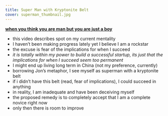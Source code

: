 ```yaml
---
title: Super Man with Kryptonite Belt
cover: superman_thumbnail.jpg
---
```


[**when you think you are man but you are just a boy**](https://youtu.be/TI6kiA4WKzs "Link to Bulldog Mightset Video")

- this video describes spot on my current mentality
- I haven’t been making progress lately yet I believe I am a rockstar
- the excuse is fear of the implications for when I succeed
- _it is totally within my power to build a successful startup, its just that the implications for when I succeed seem too permanent_
- I might end up living long term in China (not my preference, currently)
- borrowing Jon’s metaphor, I see myself as superman with a kryptonite belt
- if i didn’t have this belt (read, fear of implications), I could succeed in anything
- in reality, I am inadequate and have been deceiving myself
- the proposed remedy is to completely accept that I am a complete novice right now
- only then there is room to improve

